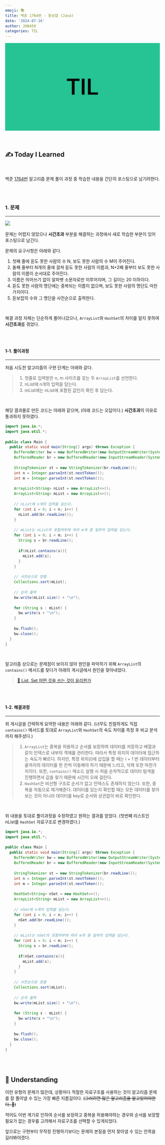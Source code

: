 ```yaml
---
emoji: 📚
title: 백준 1764번 - 듣보잡 (Java)
date: '2024-07-16'
author: JH8459
categories: TIL
---
```


![github-blog.png](../../assets/common/til.jpeg)

<br>

## ✍️ **T**oday **I** **L**earned

<br>

백준 <a href="https://www.acmicpc.net/problem/1764" target="_blank">1764번</a> 알고리즘 문제 풀이 과정 중 학습한 내용을 간단히 포스팅으로 남기려한다.

<br>
<br>

### 1. 문제

---

<img src="https://jh8459.s3.ap-northeast-2.amazonaws.com/blog/2024-07-16-TIL/question.png" />

<br>

문제는 어렵지 않았으나 <strong>시간초과</strong> 부분을 해결하는 과정에서 새로 학습한 부분이 있어 포스팅으로 남긴다.

문제의 요구사항은 아래와 같다.

1. 첫째 줄에 듣도 못한 사람의 수 N, 보도 못한 사람의 수 M이 주어진다.
2. 둘째 줄부터 N개의 줄에 걸쳐 듣도 못한 사람의 이름과, N+2째 줄부터 보도 못한 사람의 이름이 순서대로 주어진다.
3. 이름은 띄어쓰기 없이 알파벳 소문자로만 이루어지며, 그 길이는 20 이하이다.
4. 듣도 못한 사람의 명단에는 중복되는 이름이 없으며, 보도 못한 사람의 명단도 마찬가지이다.
5. 듣보잡의 수와 그 명단을 사전순으로 출력한다.

<br>

해결 과정 자체는 단순하게 풀어나갔으나, `ArrayList`와 `HashSet`의 차이를 알지 못하여 <strong>시간초과</strong>를 겪었다.

<br>
<br>

#### 1-1. 풀이과정

---

처음 시도한 알고리즘의 구현 단계는 아래와 같다.

> 1. 첫줄로 입력받은 n, m 사이즈를 갖는 두 `ArrayList`를 선언한다.
> 2. nList에 n개의 입력을 담는다.
> 3. mList에는 nList에 포함된 값인지 확인 후 담는다.

<br>

해당 결과물로 만든 코드는 아래와 같으며, (아래 코드는 오답이다.) <strong>시간초과</strong>의 이유로 통과하지 못하였다.

```java
import java.io.*;
import java.util.*;

public class Main {
  public static void main(String[] args) throws Exception {
    BufferedWriter bw = new BufferedWriter(new OutputStreamWriter(System.out));
    BufferedReader br = new BufferedReader(new InputStreamReader(System.in));

    StringTokenizer st = new StringTokenizer(br.readLine());
    int n = Integer.parseInt(st.nextToken());
    int m = Integer.parseInt(st.nextToken());

    ArrayList<String> nList = new ArrayList<>();
    ArrayList<String> mList = new ArrayList<>();

    // nList에 n개의 입력을 담는다.
    for (int i = 0; i < n; i++) {
      nList.add(br.readLine());
    }

    // mList는 nList의 포함여부에 따라 m개 중 일부의 입력을 담는다.
    for (int i = 0; i < m; i++) {
      String s = br.readLine();

      if(nList.contains(s)){
        mList.add(s);
      }
    }

    // 사전순으로 정렬
    Collections.sort(mList);

    // 순차 출력
    bw.write(mList.size() + "\n");

    for (String s : mList) {
      bw.write(s + "\n");
    }

    bw.flush();
    bw.close();
  }
}
```

<br>

알고리즘 상으로는 문제점이 보이지 않아 원인을 파악하기 위해 `ArrayList`의 `contains()` 메서드를 찾다가 아래의 게시글에서 원인을 찾아내었다.

> <a href="https://hanul-dev.netlify.app/java/list,-set-%EC%96%B4%EB%96%A4-%EA%B2%83%EC%9D%84-%EC%93%B0%EB%8A%94-%EA%B2%83%EC%9D%B4-%EC%9C%A0%EB%A6%AC%ED%95%9C%EA%B0%80/" target="_blank">📌 List, Set 어떤 것을 쓰는 것이 유리한가</a>

<br>
<br>

#### 1-2. 해결과정

---

위 게시글을 간략하게 요약한 내용은 아래와 같다. (너무도 친절하게도 직접 `contains()` 메서드를 토대로 `ArrayList`와 `HashSet`의 속도 차이를 측정 후 비교 분석까지 해주셨다.)

> 1. `ArrayList`는 중복을 허용하고 순서를 보장하여 데이터를 저장하고 배열과 같이 인덱스로 내부의 객체를 관리한다. 따라서 특정 위치의 데이터에 접근하는 속도가 빠르다. 하지만, 특정 위치(i)에 삽입을 할 때는 i + 1 번 데이터부터 끝까지의 데이터를 한 칸씩 이동해야 하기 때문에 느리고, 삭제 또한 마찬가지이다. 또한, `contains()` 메소드 실행 시 처음 순차적으로 데이터 탐색을 진행하면서 값을 찾기 때문에 시간이 오래 걸린다.
> 2. `HashSet`은 비선형 구조로 순서가 없고 인덱스도 존재하지 않는다. 또한, 중복을 자동으로 제거해준다. 데이터를 있는지 확인할 때는 모든 데이터를 찾아보는 것이 아니라 데이터를 key로 순서와 상관없이 바로 확인한다.

<br>

위 내용을 토대로 풀이과정을 수정하였고 원하는 결과를 얻었다. (첫번째 리스트인 nList를 `HashSet` 자료구조로 변경하였다.)

``` java
import java.io.*;
import java.util.*;

public class Main {
  public static void main(String[] args) throws Exception {
    BufferedWriter bw = new BufferedWriter(new OutputStreamWriter(System.out));
    BufferedReader br = new BufferedReader(new InputStreamReader(System.in));

    StringTokenizer st = new StringTokenizer(br.readLine());
    int n = Integer.parseInt(st.nextToken());
    int m = Integer.parseInt(st.nextToken());

    HashSet<String> nSet = new HashSet<>();
    ArrayList<String> mList = new ArrayList<>();

    // nSet에 n개의 입력을 담는다.
    for (int i = 0; i < n; i++) {
      nSet.add(br.readLine());
    }

    // mList는 nSet의 포함여부에 따라 m개 중 일부의 입력을 담는다.
    for (int i = 0; i < m; i++) {
      String s = br.readLine();

      if(nSet.contains(s)){
        mList.add(s);
      }
    }

    // 사전순으로 정렬
    Collections.sort(mList);

    // 순차 출력
    bw.write(mList.size() + "\n");

    for (String s : mList) {
      bw.write(s + "\n");
    }

    bw.flush();
    bw.close();
  }
}
```

<br>
<br>

## 🤔 Understanding

이런 유형의 문제가 많은데, 상황마다 적절한 자료구조를 사용하는 것이 알고리즘 문제를 잘 풀어낼 수 있는 가장 빠른 지름길이다. <del>(그러려면 많은 알고리즘을 알고있어야한다..🥲)</del>

적어도 이번 계기로 인하여 순서를 보장하고 중복을 허용해야하는 경우와 순서를 보장할 필요가 없는 경우를 고려해서 자료구조를 선택할 수 있게되었다.

앞으로는 구현부터 무작정 진행하기보다는 문제의 본질을 먼저 찾아낼 수 있는 안목을 길러봐야겠다.

<br>
<br>

